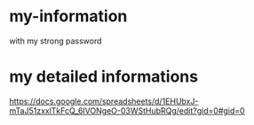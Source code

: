 # my-information
with my strong password

# my detailed informations
https://docs.google.com/spreadsheets/d/1EHUbxJ-mTaJ51zxxlTkFcQ_6IVONgeO-03WStHubRQg/edit?gid=0#gid=0
